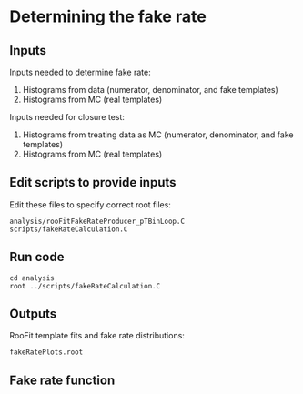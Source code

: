 # Determining the fake rate

## Inputs
Inputs needed to determine fake rate:  
1. Histograms from data (numerator, denominator, and fake templates)  
2. Histograms from MC (real templates)

Inputs needed for closure test:  
1. Histograms from treating data as MC (numerator, denominator, and fake templates)  
2. Histograms from MC (real templates)

## Edit scripts to provide inputs
Edit these files to specify correct root files:
```
analysis/rooFitFakeRateProducer_pTBinLoop.C  
scripts/fakeRateCalculation.C
```

## Run code
```
cd analysis  
root ../scripts/fakeRateCalculation.C  
```

## Outputs
RooFit template fits and fake rate distributions:  
```
fakeRatePlots.root
```

## Fake rate function
